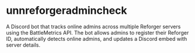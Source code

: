 # unnreforgeradmincheck
A Discord bot that tracks online admins across multiple Reforger servers using the BattleMetrics API. The bot allows admins to register their Reforger ID, automatically detects online admins, and updates a Discord embed with server details.
